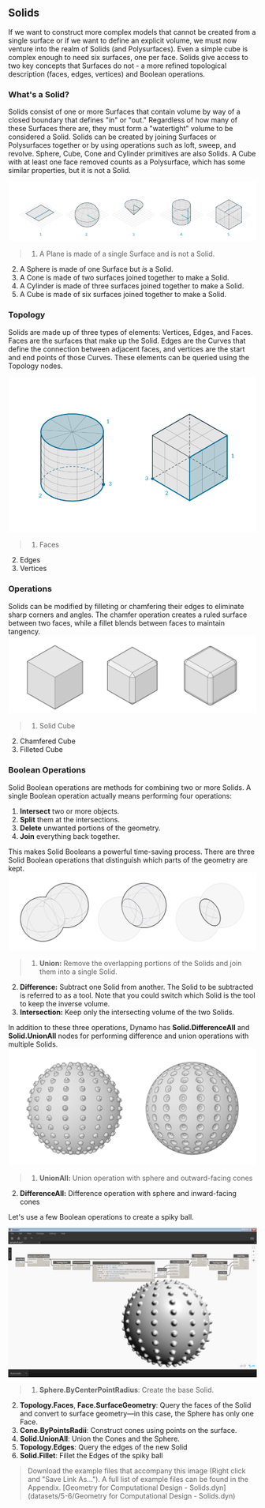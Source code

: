 ## Solids
If we want to construct more complex models that cannot be created from a single surface or if we want to define an explicit volume, we must now venture into the realm of Solids (and Polysurfaces). Even a simple cube is complex enough to need six surfaces, one per face. Solids give access to two key concepts that Surfaces do not - a more refined topological description (faces, edges, vertices) and Boolean operations.

### What's a Solid?
Solids consist of one or more Surfaces that contain volume by way of a closed boundary that defines "in" or "out." Regardless of how many of these Surfaces there are, they must form a "watertight" volume to be considered a Solid. Solids can be created by joining Surfaces or Polysurfaces together or by using operations such as loft, sweep, and revolve. Sphere, Cube, Cone and Cylinder primitives are also Solids. A Cube with at least one face removed counts as a Polysurface, which has some similar properties, but it is not a Solid.

![Solids](images/5-6/Primitives.png)
> 1. A Plane is made of a single Surface and is not a Solid.
2. A Sphere is made of one Surface but *is* a Solid.
3. A Cone is made of two surfaces joined together to make a Solid.
4. A Cylinder is made of three surfaces joined together to make a Solid.
5. A Cube is made of six surfaces joined together to make a Solid.

### Topology
Solids are made up of three types of elements: Vertices, Edges, and Faces. Faces are the surfaces that make up the Solid. Edges are the Curves that define the connection between adjacent faces, and vertices are the start and end points of those Curves. These elements can be queried using the Topology nodes.

![Topology](images/5-6/Solid-topology.png)

>1. Faces
2. Edges
3. Vertices

### Operations
Solids can be modified by filleting or chamfering their edges to eliminate sharp corners and angles. The chamfer operation creates a ruled surface between two faces, while a fillet blends between faces to maintain tangency. 
![](images/5-6/SolidOperations.png)
>1. Solid Cube
2. Chamfered Cube
3. Filleted Cube

### Boolean Operations
Solid Boolean operations are methods for combining two or more Solids. A single Boolean operation actually means performing four operations: 
1. **Intersect** two or more objects.
2. **Split** them at the intersections.
3. **Delete** unwanted portions of the geometry.
4. **Join** everything back together. 

This makes Solid Booleans a powerful time-saving process. There are three Solid Boolean operations that distinguish which parts of the geometry are kept.
![Solid Boolean](images/5-6/SolidBooleans.png)
> 1. **Union:** Remove the overlapping portions of the Solids and join them into a single Solid.
2. **Difference:** Subtract one Solid from another. The Solid to be subtracted is referred to as a tool. Note that you could switch which Solid is the tool to keep the inverse volume.
3. **Intersection:** Keep only the intersecting volume of the two Solids.

In addition to these three operations, Dynamo has **Solid.DifferenceAll** and **Solid.UnionAll** nodes for performing difference and union operations with multiple Solids. 
![](images/5-6/BooleanAll.png)
> 1. **UnionAll:** Union operation with sphere and outward-facing cones
2. **DifferenceAll:** Difference operation with sphere and inward-facing cones

Let's use a few Boolean operations to create a spiky ball.

![](images/5-6/spikyBallExample.png)
> 1. **Sphere.ByCenterPointRadius**: Create the base Solid.
2. **Topology.Faces**, **Face.SurfaceGeometry**: Query the faces of the Solid and convert to surface geometry—in this case, the Sphere has only one Face.
3. **Cone.ByPointsRadii**: Construct cones using points on the surface.
4. **Solid.UnionAll**: Union the Cones and the Sphere.
5. **Topology.Edges**: Query the edges of the new Solid
6. **Solid.Fillet**: Fillet the Edges of the spiky ball

> Download the example files that accompany this image (Right click and "Save Link As..."). A full list of example files can be found in the Appendix. [Geometry for Computational Design - Solids.dyn](datasets/5-6/Geometry for Computational Design - Solids.dyn)
